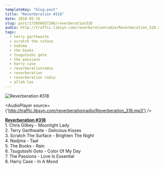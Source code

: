 ```yaml
---
templateKey: "blog-post"
title: "Reverberation #318"
date: 2018-05-16
slug: post/173956037208/reverberation318
audio: http://traffic.libsyn.com/reverberationradio/Reverberation_318.mp3
tags:
  - terry garthwaite
  - scratch the ruface
  - nadima
  - the books
  - tsugutoshi goto
  - the passions
  - harry case
  - reverberationradio
  - reverberation
  - reverberation radio
  - allah-las
---
```


![Reverberation #318](../images/ea6c28dea0113319a06521cf7a6a5a0c5c873e6795d415b623e7f40f08f1d888.jpg)

<AudioPlayer source={'http://traffic.libsyn.com/reverberationradio/Reverberation_318.mp3'} />

<p><a href="http://traffic.libsyn.com/reverberationradio/Reverberation_318.mp3"><b>Reverberation #318</b></a><b><br /></b>1. Chris Gilbey - Moonlight Lady<br />2. Terry Garthwaite - Delicious Kisses<br />3. Scratch The Surface - Brighten The Night<br />4. Nadjma - Taal<br />5. The Books - Rain<br />6. Tsugutoshi Goto - Color Of My Day<br />7. The Passions - Love Is Essential<br />8. Harry Case - In A Mood</p>
